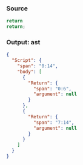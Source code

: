 ### Source
```js
return
return;
```

### Output: ast
```json
{
  "Script": {
    "span": "0:14",
    "body": [
      {
        "Return": {
          "span": "0:6",
          "argument": null
        }
      },
      {
        "Return": {
          "span": "7:14",
          "argument": null
        }
      }
    ]
  }
}
```
